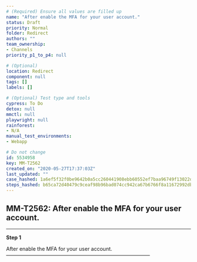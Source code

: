 ```yaml
---
# (Required) Ensure all values are filled up
name: "After enable the MFA for your user account."
status: Draft
priority: Normal
folder: Redirect
authors: ""
team_ownership: 
- Channels
priority_p1_to_p4: null

# (Optional)
location: Redirect
component: null
tags: []
labels: []

# (Optional) Test type and tools
cypress: To Do
detox: null
mmctl: null
playwright: null
rainforest: 
- N/A
manual_test_environments: 
- Webapp

# Do not change
id: 5534958
key: MM-T2562
created_on: "2020-05-27T17:37:03Z"
last_updated: ""
case_hashed: 1a6ef5f32f0be9642b0a5cc260441908ebb60552ef7baa96749f13022d341cefcbc49a8f1f16c60d53699a52ecd4f5f2
steps_hashed: b65ca72d40479c9ceaf98b96bad074cc942ca67b6766f8a11672992db8aa7fd253f70dbc859df48d86251e9c501baeb7
---
```


<!-- (Auto-generated) Based on frontmatter's "key" and "name" -->

## MM-T2562: After enable the MFA for your user account.

---

**Step 1**

After enable the MFA for your user account.\
————————————————————————————
